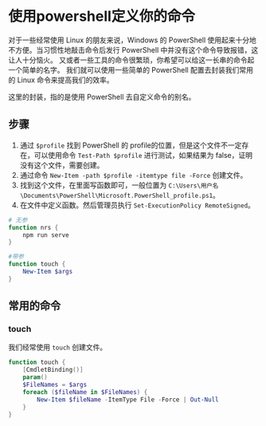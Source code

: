 # 使用powershell定义你的命令

对于一些经常使用 Linux 的朋友来说，Windows 的 PowerShell 使用起来十分地不方便。当习惯性地敲击命令后发行 PowerShell 中并没有这个命令导致报错，这让人十分恼火。
又或者一些工具的命令很繁琐，你希望可以给这一长串的命令起一个简单的名字。
我们就可以使用一些简单的 PowerShell 配置去封装我们常用的 Linux 命令来提高我们的效率。

这里的封装，指的是使用 PowerShell 去自定义命令的别名。

## 步骤

1. 通过 `$profile` 找到 PowerShell 的 profile的位置，但是这个文件不一定存在，可以使用命令 `Test-Path $profile` 进行测试，如果结果为 false，证明没有这个文件，需要创建。
2. 通过命令 `New-Item -path $profile -itemtype file -Force` 创建文件。
3. 找到这个文件，在里面写函数即可，一般位置为 `C:\Users\用户名\Documents\PowerShell\Microsoft.PowerShell_profile.ps1`。
4. 在文件中定义函数。然后管理员执行 `Set-ExecutionPolicy RemoteSigned`。

```powershell
# 无参
function nrs {
    npm run serve
}

#带参
function touch {
    New-Item $args
}

```

## 常用的命令

### touch

我们经常使用 `touch` 创建文件。

```powershell
function touch {
    [CmdletBinding()]
    param()
    $FileNames = $args
    foreach ($fileName in $FileNames) {
        New-Item $fileName -ItemType File -Force | Out-Null
    }
}
```
